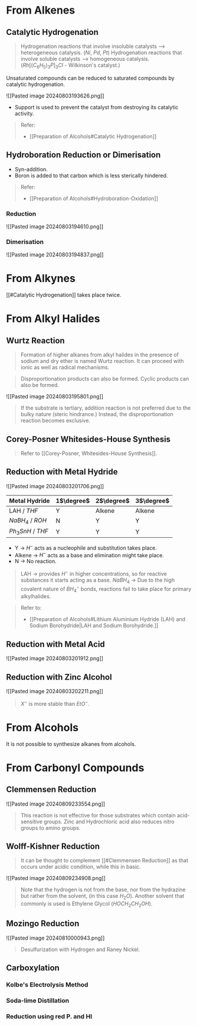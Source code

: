 # From Alkenes
## Catalytic Hydrogenation

> Hydrogenation reactions that involve insoluble catalysts --> heterogeneous catalysis. ($Ni$, $Pd$, $Pt$)
> Hydrogenation reactions that involve soluble catalysts --> homogeneous catalysis. ($Rh[(C_6H_5)_3P]_3Cl$ - Wilkinson's catalyst.)

Unsaturated compounds can be reduced to saturated compounds by catalytic hydrogenation.

![[Pasted image 20240803193626.png]]

- Support is used to prevent the catalyst from destroying its catalytic activity.
> Refer:
> - [[Preparation of Alcohols#Catalytic Hydrogenation]]
## Hydroboration Reduction or Dimerisation

- Syn-addition.
- Boron is added to that carbon which is less sterically hindered.
> Refer:
> - [[Preparation of Alcohols#Hydroboration-Oxidation]]

### Reduction
![[Pasted image 20240803194610.png]]
### Dimerisation
![[Pasted image 20240803194837.png]]

# From Alkynes
[[#Catalytic Hydrogenation]] takes place twice.
# From Alkyl Halides
## Wurtz Reaction

> Formation of higher alkanes from alkyl halides in the presence of sodium and dry ether is named Wurtz reaction.
> It can proceed with ionic as well as radical mechanisms.

> Disproportionation products can also be formed. 
> Cyclic products can also be formed.

![[Pasted image 20240803195801.png]]

> If the substrate is tertiary, addition reaction is not preferred due to the bulky nature (steric hindrance.)
> Instead, the disproportionation reaction becomes exclusive.

## Corey-Posner Whitesides-House Synthesis

> Refer to [[Corey-Posner, Whitesides-House Synthesis]].

## Reduction with Metal Hydride
![[Pasted image 20240803201706.png]]

| Metal Hydride     | 1$\degree$ | 2$\degree$ | 3$\degree$ |
| ----------------- | ---------- | ---------- | ---------- |
| LAH / $THF$       | Y          | Alkene     | Alkene     |
| $NaBH_4$ / $ROH$  | N          | Y          | Y          |
| $Ph_3SnH$ / $THF$ | Y          | Y          | Y          |
- Y -> $H^-$ acts as a nucleophile and substitution takes place.
- Alkene -> $H^-$ acts as a base and elimination might take place.
- N -> No reaction.

> LAH -> provides $H^-$ in higher concentrations, so for reactive substances it starts acting as a base.
> $NaBH_4$ -> Due to the high covalent nature of $BH_4^-$ bonds, reactions fail to take place for primary alkylhalides.

> Refer to:
> - [[Preparation of Alcohols#Lithium Aluminium Hydride (LAH) and Sodium Borohydride|LAH and Sodium Borohydride.]]

## Reduction with Metal Acid

![[Pasted image 20240803201912.png]]

## Reduction with Zinc Alcohol

![[Pasted image 20240803202211.png]]

> $X^-$ is more stable than $EtO^-$.
# From Alcohols
It is not possible to synthesize alkanes from alcohols.
# From Carbonyl Compounds
## Clemmensen Reduction
![[Pasted image 20240809233554.png]]

> This reaction is not effective for those substrates which contain acid-sensitive groups.
> Zinc and Hydrochloric acid also reduces nitro groups to amino groups.
## Wolff-Kishner Reduction

> It can be thought to complement [[#Clemmensen Reduction]] as that occurs under acidic condition, while this in basic.

![[Pasted image 20240809234908.png]]

> Note that the hydrogen is not from the base, nor from the hydrazine but rather from the solvent, (in this case $H_2O$). Another solvent that commonly is used is Ethylene Glycol ($HOCH_2CH_2OH$).
## Mozingo Reduction

![[Pasted image 20240810000943.png]]

> Desulfurization with Hydrogen and Raney Nickel.

## Carboxylation
### Kolbe's Electrolysis Method
### Soda-lime Distillation
### Reduction using red P. and HI
